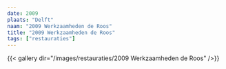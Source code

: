 ```yaml
---
date: 2009
plaats: "Delft"
naam: "2009 Werkzaamheden de Roos"
title: "2009 Werkzaamheden de Roos"
tags: ["restauraties"]
---
```


{{< gallery dir="/images/restauraties/2009 Werkzaamheden de Roos" />}}
